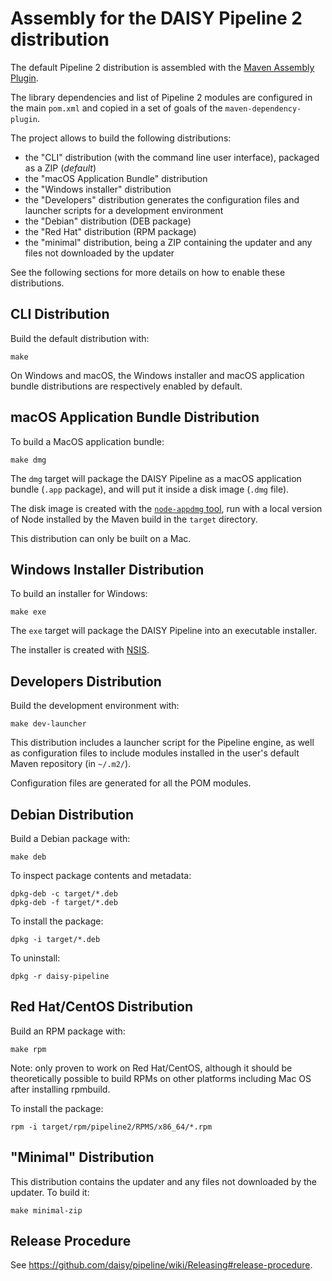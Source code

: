 Assembly for the DAISY Pipeline 2 distribution
==============================================

The default Pipeline 2 distribution is assembled with the [Maven Assembly Plugin](http://maven.apache.org/plugins/maven-assembly-plugin/). 

The library dependencies and list of Pipeline 2 modules are configured in the main `pom.xml` and copied in a set of goals of the `maven-dependency-plugin`.

The project allows to build the following distributions:

 - the "CLI" distribution (with the command line user interface), packaged as a ZIP (_default_)
 - the "macOS Application Bundle" distribution
 - the "Windows installer" distribution
 - the "Developers" distribution generates the configuration files and launcher scripts for a development environment
 - the "Debian" distribution (DEB package)
 - the "Red Hat" distribution (RPM package)
 - the "minimal" distribution, being a ZIP containing the updater and any files not downloaded by the updater
 
See the following sections for more details on how to enable these distributions.


CLI Distribution
----------------

Build the default distribution with:

	make

On Windows and macOS, the Windows installer and macOS application bundle distributions are respectively enabled by default.

macOS Application Bundle Distribution
--------------------------------------

To build a MacOS application bundle:

    make dmg

The `dmg` target will package the DAISY Pipeline as a macOS application bundle (`.app` package), and will put it inside a disk image (`.dmg` file).

The disk image is created with the [`node-appdmg` tool](https://github.com/LinusU/node-appdmg), run with a local version of Node installed by the Maven build in the `target` directory.

This distribution can only be built on a Mac.

Windows Installer Distribution
--------------------------------------

To build an installer for Windows:

    make exe

The `exe` target will package the DAISY Pipeline into an executable installer.

The installer is created with [NSIS](http://nsis.sourceforge.net/Main_Page). 

Developers Distribution
-----------------------

Build the development environment with:

    make dev-launcher

This distribution includes a launcher script for the Pipeline engine, as well as configuration files to include
modules installed in the user's default Maven repository (in `~/.m2/`).

Configuration files are generated for all the POM modules.
    
Debian Distribution
-------------------

Build a Debian package with:

    make deb

To inspect package contents and metadata:

    dpkg-deb -c target/*.deb
    dpkg-deb -f target/*.deb

To install the package:

    dpkg -i target/*.deb

To uninstall:

    dpkg -r daisy-pipeline

Red Hat/CentOS Distribution
---------------------------

Build an RPM package with:

    make rpm

Note: only proven to work on Red Hat/CentOS, although it should be
theoretically possible to build RPMs on other platforms including Mac
OS after installing rpmbuild.

To install the package:

    rpm -i target/rpm/pipeline2/RPMS/x86_64/*.rpm

"Minimal" Distribution
----------------------

This distribution contains the updater and any files not downloaded by the updater. To build it:

    make minimal-zip


Release Procedure
-----------------
See https://github.com/daisy/pipeline/wiki/Releasing#release-procedure.
